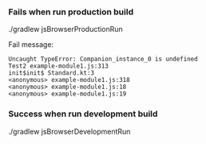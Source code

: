 ### Fails when run production build 

./gradlew jsBrowserProductionRun

Fail message:
```  
Uncaught TypeError: Companion_instance_0 is undefined
Test2 example-module1.js:313
init$init$ Standard.kt:3
<anonymous> example-module1.js:318
<anonymous> example-module1.js:18
<anonymous> example-module1.js:19
```

### Success when run development build

./gradlew jsBrowserDevelopmentRun